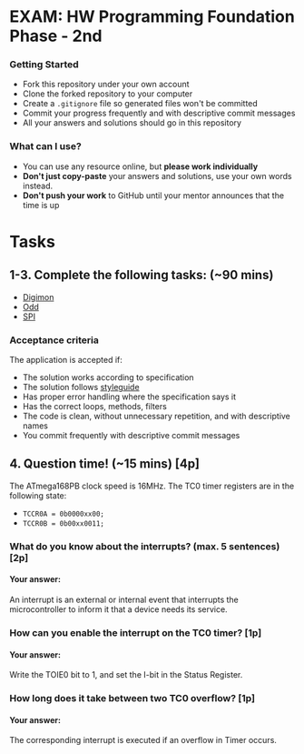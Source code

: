 # EXAM: HW Programming Foundation Phase - 2nd

### Getting Started
 - Fork this repository under your own account
 - Clone the forked repository to your computer
 - Create a `.gitignore` file so generated files won't be committed
 - Commit your progress frequently and with descriptive commit messages
 - All your answers and solutions should go in this repository

### What can I use?
- You can use any resource online, but **please work individually**
- **Don't just copy-paste** your answers and solutions, use your own words instead.
- **Don't push your work** to GitHub until your mentor announces that the time is up

# Tasks
## 1-3. Complete the following tasks: (~90 mins)
- [Digimon](digimon/digimon.c)
- [Odd](odd/odd.c)
- [SPI](SPI/init.c)

### Acceptance criteria
The application is accepted if:
- The solution works according to specification
- The solution follows [styleguide](https://github.com/greenfox-academy/totoro-syllabus/blob/master/STYLEGUIDE.md)
- Has proper error handling where the specification says it
- Has the correct loops, methods, filters
- The code is clean, without unnecessary repetition, and with descriptive names
- You commit frequently with descriptive commit messages

## 4. Question time! (~15 mins) [4p]

The ATmega168PB clock speed is 16MHz. The TC0 timer registers are in the following state:
- `TCCR0A = 0b0000xx00;`
- `TCCR0B = 0b00xx0011;`

### What do you know about the interrupts? (max. 5 sentences) [2p]
#### Your answer:
An interrupt is an external or internal event that interrupts the
microcontroller to inform it that a device needs its service.

### How can you enable the interrupt on the TC0 timer? [1p]
#### Your answer:
Write the TOIE0 bit to 1, and set the I-bit in the Status Register.

### How long does it take between two TC0 overflow? [1p]
#### Your answer:
The corresponding interrupt is executed if an overflow in Timer occurs.
